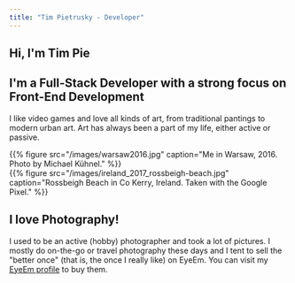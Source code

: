```yaml
---
title: "Tim Pietrusky - Developer"
---
```


<section class="side-by-side side-by-side__first">
<div class="small bg">
<h1>Hi, I'm Tim Pie</h1>
<h2>I'm a Full-Stack Developer with a strong focus on Front-End Development</h2>
<p>I like video games and love all kinds of art, from traditional pantings to modern urban art. Art has always been a part of my life, either active or passive.</p>
</div>

<div class="wide">
{{% figure src="/images/warsaw2016.jpg" caption="Me in Warsaw, 2016. Photo by Michael Kühnel." %}}
</div>

</section>

<section class="side-by-side side-by-side__off-left">
<div class="wide">
{{% figure src="/images/ireland_2017_rossbeigh-beach.jpg" caption="Rossbeigh Beach in Co Kerry, Ireland. Taken with the Google Pixel." %}}
</div>
<div class="small bg">
<h2>I love Photography!</h2>
<p>I used to be an active (hobby) photographer and took a lot of pictures. I mostly do on-the-go or travel photography these days and I tent to sell the "better once" (that is, the once I really like) on EyeEm. You can visit my <a href="https://eyeem.com/kevingimbel" title="My EyeEm profile where I share my favorites and sell photographs">EyeEm profile</a> to buy them.</p>
</div>
</section>
